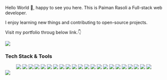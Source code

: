 <p>Hello World 👋, happy to see you here. This is Paiman Rasoli a Full-stack web developer.</p>
<p>I enjoy learning new things and contributing to open-source projects.</p>
<p>Visit my portfolio throug below link.👇</p>
<a href="https://fanciful-palmier-0f18b2.netlify.app" target="_blank"><img src="https://img.shields.io/badge/Portfolio-%23000000.svg?style=for-the-badge&logo=firefox&logoColor=#FF7139" /></a>
<div>
  <h3> Tech Stack & Tools </h3>
  <div align="center">
  <img src="https://img.shields.io/badge/javascript-%23323330.svg?logo=javascript&logoColor=%23F7DF1E&style=for-the-badge">
  <img src="https://img.shields.io/badge/typescript-%23007acc.svg?logo=typescript&logoColor=white&style=for-the-badge">
  <img src="https://img.shields.io/badge/nestjs-%23E0234E.svg?style=for-the-badge&logo=nestjs&logoColor=white">
  <img src="https://img.shields.io/badge/node.js-%2343853d.svg?logo=node.js&logoColor=white&style=for-the-badge">
  <img src="https://img.shields.io/badge/go-%2300ADD8.svg?style=for-the-badge&logo=go&logoColor=white">
  <img src="https://img.shields.io/badge/express.js-%23000000.svg?logo=express&logoColor=white&style=for-the-badge">
  <img src="https://img.shields.io/badge/react-%2320232a.svg?logo=react&logoColor=%2361dafb&style=for-the-badge">
  <img src="https://img.shields.io/badge/vuejs-%2335495e.svg?style=for-the-badge&logo=vuedotjs&logoColor=%234FC08D" />
  <img src="https://img.shields.io/badge/Next-black?style=for-the-badge&logo=next.js&logoColor=white">
  <img src="https://img.shields.io/badge/git-%23F05033.svg?style=for-the-badge&logo=git&logoColor=white">
  <img src="https://img.shields.io/badge/java-%23ED8B00.svg?style=for-the-badge&logo=java&logoColor=white">
   <img src="https://img.shields.io/badge/spring-%236DB33F.svg?style=for-the-badge&logo=spring&logoColor=white" />
  <img src="https://img.shields.io/badge/c++-%2300599C.svg?style=for-the-badge&logo=c%2B%2B&logoColor=white" />
  <img src="https://img.shields.io/badge/shell_script-%23121011.svg?style=for-the-badge&logo=gnu-bash&logoColor=white" />
  <img src="https://img.shields.io/badge/docker-%230db7ed.svg?style=for-the-badge&logo=docker&logoColor=white" />
  <img src="https://img.shields.io/badge/AWS-%23FF9900.svg?style=for-the-badge&logo=amazon-aws&logoColor=white">
  <img src="https://img.shields.io/badge/jira-%230A0FFF.svg?style=for-the-badge&logo=jira&logoColor=white">
  <img src="https://img.shields.io/badge/postgres-%23316192.svg?style=for-the-badge&logo=postgresql&logoColor=white">
  <img src="https://img.shields.io/badge/redis-%23DD0031.svg?style=for-the-badge&logo=redis&logoColor=white">
  <img src="https://img.shields.io/badge/-ApolloGraphQL-311C87?style=for-the-badge&logo=apollo-graphql">
  <img src="https://img.shields.io/badge/-React%20Query-FF4154?style=for-the-badge&logo=react%20query&logoColor=white" />
  <img src="https://img.shields.io/badge/rxjs-%23B7178C.svg?style=for-the-badge&logo=reactivex&logoColor=white" />
</div>
    <img align="left" src="https://github-readme-stats.vercel.app/api/top-langs?username=Paiman-Rasoli&count_private=true&hide=tex&langs_count=10&layout=compact&include_all_commits=true" />
</div>
